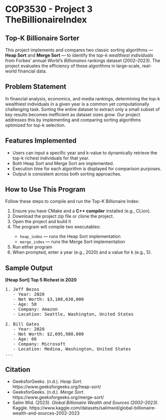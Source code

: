 <H1> COP3530 - Project 3 TheBillionaireIndex</h1>

<H2> Top-K Billionaire Sorter</h2>
This project implements and compares two classic sorting algorithms 
— <b>Heap Sort</b> and <b>Merge Sort</b> — to identify the <i>top-k 
wealthiest individuals</i> from Forbes’ annual <i>World’s Billionaires</i> 
rankings dataset (2002–2023). The project evaluates the efficiency of 
these algorithms in large-scale, real-world financial data.


<H2> Problem Statement </H2>

In financial analysis, economics, and media rankings, determining the
top-k wealthiest individuals in a given year is a common yet 
computationally challenging task. Sorting the entire dataset to extract
only a small subset of key results becomes inefficient as dataset sizes
grow. Our project addresses this by implementing and comparing sorting 
algorithms optimized for top-k selection.

<H2> Features Implemented </H2>

<ul>
  <li>Users can input a specific year and k-value to dynamically retrieve the top-k richest individuals for that year.</li>
  <li>Both Heap Sort and Merge Sort are implemented.</li>
  <li>Execution time for each algorithm is displayed for comparison purposes.</li>
  <li>Output is consistent across both sorting approaches.</li>
</ul>

<H2> How to Use This Program </H2>

Follow these steps to compile and run the Top-K Billionaire Index:

<ol>
  <li>Ensure you have CMake and a <b>C++ compiler</b> installed (e.g., CLion).</li>
  <li>Download the project zip file or clone the project.</li>
  <li>Open the project and build it</li>
  <li>The program will compile two executables:</li>
    <ul>
      <li><code>heap_index</code> — runs the Heap Sort implementation</li>
      <li><code>merge_index</code> — runs the Merge Sort implementation</li>
    </ul>
  <li>Run either program</li>
  <li>When prompted, enter a year (e.g., 2020) and a value for k (e.g., 5).</li>
</ol>

<H2> Sample Output </H2>

<b>[Heap Sort] Top 5 Richest in 2020</b>
<pre>
1. Jeff Bezos  
   - Year: 2020  
   - Net Worth: $3,108,630,000  
   - Age: 58  
   - Company: Amazon  
   - Location: Seattle, Washington, United States

2. Bill Gates  
   - Year: 2020  
   - Net Worth: $2,695,980,000  
   - Age: 66  
   - Company: Microsoft  
   - Location: Medina, Washington, United States
...
</pre>

<H2> Citation </H2>

<ul>
  <li>GeeksforGeeks. (n.d.). <i>Heap Sort</i>. https://www.geeksforgeeks.org/heap-sort/</li>
  <li>GeeksforGeeks. (n.d.). <i>Merge Sort</i>. https://www.geeksforgeeks.org/merge-sort/</li>
  <li>Salim Wid. (2023). <i>Global Billionaire Wealth and Sources (2002–2023)</i>. Kaggle. https://www.kaggle.com/datasets/salimwid/global-billionaire-wealth-and-sources-2002-2023</li>
</ul>
